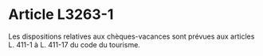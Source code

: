 # Article L3263-1

Les dispositions relatives aux chèques-vacances sont prévues aux articles L. 411-1 à L. 411-17 du code du tourisme.